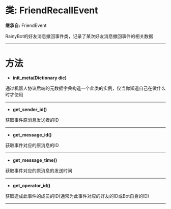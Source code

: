 # 类: FriendRecallEvent  
  
**继承自:** FriendEvent  
  
RainyBot的好友消息撤回事件类，记录了某次好友消息撤回事件的相关数据  
  
---  
  
# 方法 
  
- **init_meta(Dictionary dic)**  
  
通过机器人协议后端的元数据字典构造一个此类的实例，仅当你知道自己在做什么时才使用  
  
---  
  
- **get_sender_id()**  
  
获取事件原消息发送者的ID  
  
---  
  
- **get_message_id()**  
  
获取事件对应的原消息的ID  
  
---  
  
- **get_message_time()**  
  
获取事件对应的原消息的发送时间  
  
---  
  
- **get_operator_id()**  
  
获取造成此事件的成员的ID(通常为此事件对应的好友的ID或Bot自身的ID)  
  
---  
  

